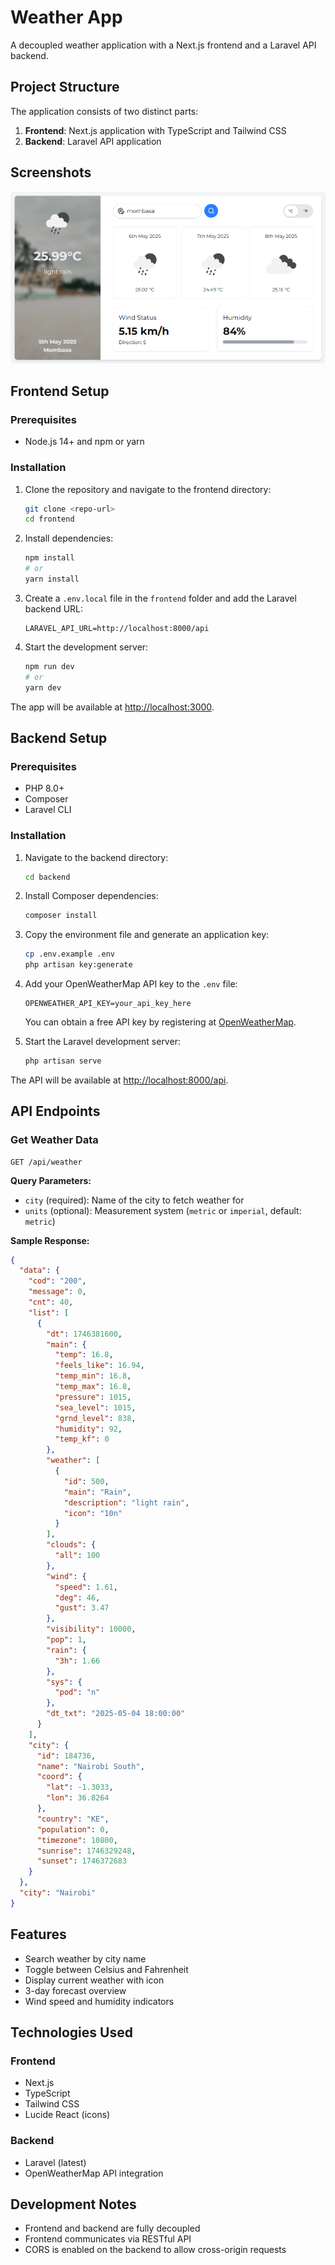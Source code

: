# Weather App

A decoupled weather application with a Next.js frontend and a Laravel API backend.

## Project Structure

The application consists of two distinct parts:

1. **Frontend**: Next.js application with TypeScript and Tailwind CSS
2. **Backend**: Laravel API application

## Screenshots

![1746386841836](image/README/1746386841836.png)

## Frontend Setup

### Prerequisites

- Node.js 14+ and npm or yarn

### Installation

1. Clone the repository and navigate to the frontend directory:

   ```bash
   git clone <repo-url>
   cd frontend
   ```

2. Install dependencies:

   ```bash
   npm install
   # or
   yarn install
   ```

3. Create a `.env.local` file in the `frontend` folder and add the Laravel backend URL:

   ```env
   LARAVEL_API_URL=http://localhost:8000/api
   ```

4. Start the development server:

   ```bash
   npm run dev
   # or
   yarn dev
   ```

The app will be available at [http://localhost:3000](http://localhost:3000).

## Backend Setup

### Prerequisites

- PHP 8.0+
- Composer
- Laravel CLI

### Installation

1. Navigate to the backend directory:

   ```bash
   cd backend
   ```

2. Install Composer dependencies:

   ```bash
   composer install
   ```

3. Copy the environment file and generate an application key:

   ```bash
   cp .env.example .env
   php artisan key:generate
   ```

4. Add your OpenWeatherMap API key to the `.env` file:

   ```env
   OPENWEATHER_API_KEY=your_api_key_here
   ```

   You can obtain a free API key by registering at [OpenWeatherMap](https://openweathermap.org/api).

5. Start the Laravel development server:

   ```bash
   php artisan serve
   ```

The API will be available at [http://localhost:8000/api](http://localhost:8000/api).

## API Endpoints

### Get Weather Data

```
GET /api/weather
```

**Query Parameters:**

- `city` (required): Name of the city to fetch weather for
- `units` (optional): Measurement system (`metric` or `imperial`, default: `metric`)

**Sample Response:**

```json
{
  "data": {
    "cod": "200",
    "message": 0,
    "cnt": 40,
    "list": [
      {
        "dt": 1746381600,
        "main": {
          "temp": 16.8,
          "feels_like": 16.94,
          "temp_min": 16.8,
          "temp_max": 16.8,
          "pressure": 1015,
          "sea_level": 1015,
          "grnd_level": 838,
          "humidity": 92,
          "temp_kf": 0
        },
        "weather": [
          {
            "id": 500,
            "main": "Rain",
            "description": "light rain",
            "icon": "10n"
          }
        ],
        "clouds": {
          "all": 100
        },
        "wind": {
          "speed": 1.61,
          "deg": 46,
          "gust": 3.47
        },
        "visibility": 10000,
        "pop": 1,
        "rain": {
          "3h": 1.66
        },
        "sys": {
          "pod": "n"
        },
        "dt_txt": "2025-05-04 18:00:00"
      }
    ],
    "city": {
      "id": 184736,
      "name": "Nairobi South",
      "coord": {
        "lat": -1.3033,
        "lon": 36.8264
      },
      "country": "KE",
      "population": 0,
      "timezone": 10800,
      "sunrise": 1746329248,
      "sunset": 1746372683
    }
  },
  "city": "Nairobi"
}
```

## Features

- Search weather by city name
- Toggle between Celsius and Fahrenheit
- Display current weather with icon
- 3-day forecast overview
- Wind speed and humidity indicators

## Technologies Used

### Frontend

- Next.js
- TypeScript
- Tailwind CSS
- Lucide React (icons)

### Backend

- Laravel (latest)
- OpenWeatherMap API integration

## Development Notes

- Frontend and backend are fully decoupled
- Frontend communicates via RESTful API
- CORS is enabled on the backend to allow cross-origin requests
